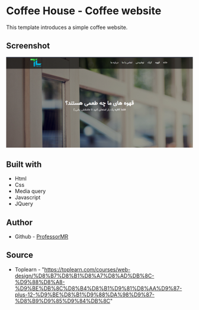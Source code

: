 # Coffee House - Coffee website

This template introduces a simple coffee website.

## Screenshot

![Design preview for the coffee website](./images/desktop-preview.png)

## Built with

- Html
- Css
- Media query
- Javascript
- JQuery

## Author

- Github - [ProfessorMR](https://github.com/ProfessorMR)

## Source

- Toplearn - "https://toplearn.com/courses/web-design/%D8%B7%D8%B1%D8%A7%D8%AD%DB%8C-%D9%88%D8%A8-%D9%BE%DB%8C%D8%B4%D8%B1%D9%81%D8%AA%D9%87-plus-12-%D9%BE%D8%B1%D9%88%DA%98%D9%87-%D8%B9%D9%85%D9%84%DB%8C"
